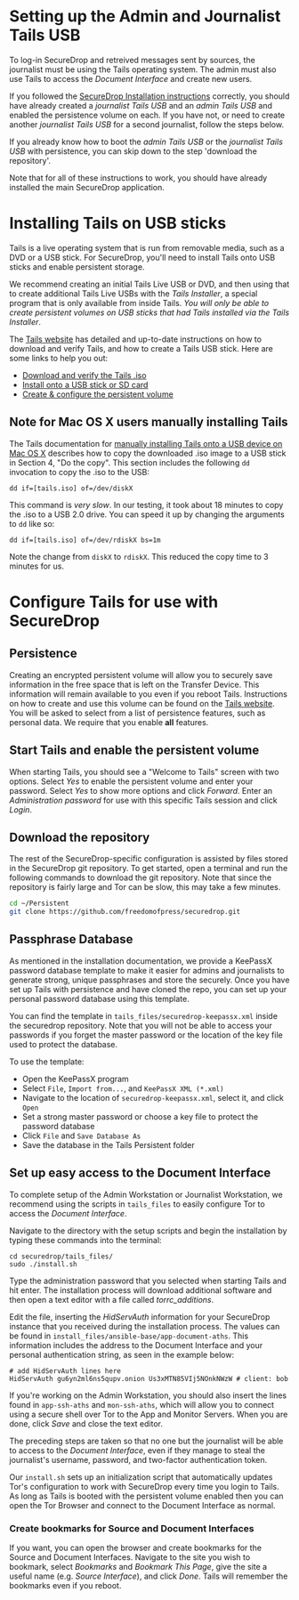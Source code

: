# Setting up the Admin and Journalist Tails USB


To log-in SecureDrop and retreived messages sent by sources, the journalist must be using the Tails operating system. The admin must also use Tails to access the *Document Interface* and create new users.

If you followed the [SecureDrop Installation instructions](install.md) correctly, you should have already created a *journalist Tails USB* and an *admin Tails USB* and enabled the persistence volume on each. If you have not, or need to create another *journalist Tails USB* for a second journalist, follow the steps below.

If you already know how to boot the *admin Tails USB* or the *journalist Tails USB* with persistence, you can skip down to the step 'download the repository'.

Note that for all of these instructions to work, you should have already installed the main SecureDrop application.

# Installing Tails on USB sticks

Tails is a live operating system that is run from removable media, such as a DVD or a USB stick. For SecureDrop, you'll need to install Tails onto USB sticks and enable persistent storage.

We recommend creating an initial Tails Live USB or DVD, and then using that to create additional Tails Live USBs with the *Tails Installer*, a special program that is only available from inside Tails. *You will only be able to create persistent volumes on USB sticks that had Tails installed via the Tails Installer*.

The [Tails website](https://tails.boum.org/) has detailed and up-to-date instructions on how to download and verify Tails, and how to create a Tails USB stick. Here are some links to help you out:

* [Download and verify the Tails .iso](https://tails.boum.org/download/index.en.html)
* [Install onto a USB stick or SD card](https://tails.boum.org/doc/first_steps/installation/index.en.html)
* [Create & configure the persistent volume](https://tails.boum.org/doc/first_steps/persistence/configure/index.en.html)

## Note for Mac OS X users manually installing Tails

The Tails documentation for [manually installing Tails onto a USB device on Mac OS X](https://tails.boum.org/doc/first_steps/installation/manual/mac/index.en.html) describes how to copy the downloaded .iso image to a USB stick in Section 4, "Do the copy". This section includes the following `dd` invocation to copy the .iso to the USB:

```
dd if=[tails.iso] of=/dev/diskX
```

This command is *very slow*. In our testing, it took about 18 minutes to copy the .iso to a USB 2.0 drive. You can speed it up by changing the arguments to `dd` like so:

```
dd if=[tails.iso] of=/dev/rdiskX bs=1m
```

Note the change from `diskX` to `rdiskX`. This reduced the copy time to 3 minutes for us.

# Configure Tails for use with SecureDrop

## Persistence

Creating an encrypted persistent volume will allow you to securely save information in the free space that is left on the Transfer Device. This information will remain available to you even if you reboot Tails. Instructions on how to create and use this volume can be found on the [Tails website](https://tails.boum.org/doc/first_steps/persistence/index.en.html). You will be asked to select from a list of persistence features, such as personal data. We require that you enable **all** features.

## Start Tails and enable the persistent volume

When starting Tails, you should see a "Welcome to Tails" screen with two options. Select *Yes* to enable the persistent volume and enter your password. Select *Yes* to show more options and click *Forward*. Enter an *Administration password* for use with this specific Tails session and click *Login*.

## Download the repository

The rest of the SecureDrop-specific configuration is assisted by files stored in the SecureDrop git repository. To get started, open a terminal and run the following commands to download the git repository. Note that since the repository is fairly large and Tor can be slow, this may take a few minutes.

```sh
cd ~/Persistent
git clone https://github.com/freedomofpress/securedrop.git
```

## Passphrase Database

As mentioned in the installation documentation, we provide a KeePassX password database template to make it easier for admins and journalists to generate strong, unique passphrases and store the securely. Once you have set up Tails with persistence and have cloned the repo, you can set up your personal password database using this template.

You can find the template in `tails_files/securedrop-keepassx.xml` inside the securedrop repository. Note that you will not be able to access your passwords if you forget the master password or the location of the key file used to protect the database.

To use the template:

 * Open the KeePassX program
 * Select `File`, `Import from...`, and `KeePassX XML (*.xml)`
 * Navigate to the location of `securedrop-keepassx.xml`, select it, and click `Open`
 * Set a strong master password or choose a key file to protect the password database
 * Click `File` and `Save Database As`
 * Save the database in the Tails Persistent folder

## Set up easy access to the Document Interface

To complete setup of the Admin Workstation or Journalist Workstation, we recommend using the scripts in `tails_files` to easily configure Tor to access the *Document Interface*.

Navigate to the directory with the setup scripts and begin the installation by typing these commands into the terminal:

```
cd securedrop/tails_files/
sudo ./install.sh
```

Type the administration password that you selected when starting Tails and hit enter. The installation process will download additional software and then open a text editor with a file called *torrc_additions*.

Edit the file, inserting the *HidServAuth* information for your SecureDrop instance that you received during the installation process. The values can be found in `install_files/ansible-base/app-document-aths`. This information includes the address to the Document Interface and your personal authentication string, as seen in the example below:

```
# add HidServAuth lines here
HidServAuth gu6yn2ml6ns5qupv.onion Us3xMTN85VIj5NOnkNWzW # client: bob
```

If you're working on the Admin Workstation, you should also insert the lines found in `app-ssh-aths` and `mon-ssh-aths`, which will allow you to connect using a secure shell over Tor to the App and Monitor Servers. When you are done, click *Save* and close the text editor.

The preceding steps are taken so that no one but the journalist will be able to access to the *Document Interface*, even if they manage to steal the journalist's username, password, and two-factor authentication token.

Our `install.sh` sets up an initialization script that automatically updates Tor's configuration to work with SecureDrop every time you login to Tails. As long as Tails is booted with the persistent volume enabled then you can open the Tor Browser and connect to the Document Interface as normal.

### Create bookmarks for Source and Document Interfaces

If you want, you can open the browser and create bookmarks for the Source and Document Interfaces. Navigate to the site you wish to bookmark, select *Bookmarks* and *Bookmark This Page*, give the site a useful name (e.g. *Source Interface*), and click *Done*. Tails will remember the bookmarks even if you reboot.
